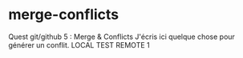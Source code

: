 # merge-conflicts
Quest git/github 5 : Merge &amp; Conflicts
J'écris ici quelque chose pour générer un conflit.
LOCAL
TEST REMOTE 1
